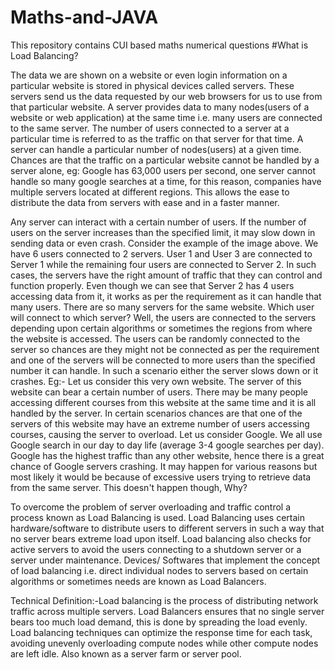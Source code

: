 # Maths-and-JAVA
This repository contains CUI based maths numerical questions
#What is Load Balancing?

The data we are shown on a website or even login information on a particular website is stored in physical devices called servers. These servers send us the data requested by our web browsers for us to use from that particular website.
A server provides data to many nodes(users of a website or web application) at the same time i.e. many users are connected to the same server. The number of users connected to a server at a particular time is referred to as the traffic on that server for that time.
A server can handle a particular number of nodes(users) at a given time. Chances are that the traffic on a particular website cannot be handled by a server alone, eg: Google has 63,000 users per second, one server cannot handle so many google searches at a time, for this reason, companies have multiple servers located at different regions. This allows the ease to distribute the data from servers with ease and in a faster manner. 



Any server can interact with a certain number of users. If the number of users on the server increases than the specified limit, it may slow down in sending data or even crash. Consider the example of the image above. We have 6 users connected to 2 servers.  User 1 and User 3 are connected to Server 1 while the remaining four users are connected to Server 2. In such cases, the servers have the right amount of traffic that they can control and function properly. Even though we can see that Server 2 has 4 users accessing data from it, it works as per the requirement as it can handle that many users.
There are so many servers for the same website. Which user will connect to which server? Well, the users are connected to the servers depending upon certain algorithms or sometimes the regions from where the website is accessed. The users can be randomly connected to the server so chances are they might not be connected as per the requirement and one of the servers will be connected to more users than the specified number it can handle. In such a scenario either the server slows down or it crashes. Eg:- Let us consider this very own website. The server of this website can bear a certain number of users. There may be many people accessing different courses from this website at the same time and it is all handled by the server. In certain scenarios chances are that one of the servers of this website may have an extreme number of users accessing courses, causing the server to overload.
Let us consider Google. We all use Google search in our day to day life (average 3-4 google searches per day). Google has the highest traffic than any other website, hence there is a great chance of Google servers crashing. It may happen for various reasons but most likely it would be because of excessive users trying to retrieve data from the same server. This doesn't happen though, Why?

To overcome the problem of server overloading and traffic control a process known as Load Balancing is used. Load Balancing uses certain hardware/software to distribute users to different servers in such a way that no server bears extreme load upon itself. Load balancing also checks for active servers to avoid the users connecting to a shutdown server or a server under maintenance.
Devices/ Softwares that implement the concept of load balancing i.e. direct individual nodes to servers based on certain algorithms or sometimes needs are known as Load Balancers.

Technical Definition:-Load balancing is the process of distributing network traffic across multiple servers.
Load Balancers ensures that no single server bears too much load demand, this is done by spreading the load evenly. 
Load balancing techniques can optimize the response time for each task, avoiding unevenly overloading compute nodes while other compute nodes are left idle. Also known as a server farm or server pool.
